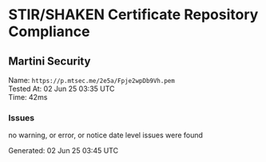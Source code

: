 # STIR/SHAKEN Certificate Repository Compliance

## Martini Security

Name: `https://p.mtsec.me/2e5a/Fpje2wpDb9Vh.pem`\
Tested At: 02 Jun 25 03:35 UTC\
Time: 42ms

### Issues

no warning, or error, or notice date level issues were found

Generated: 02 Jun 25 03:45 UTC